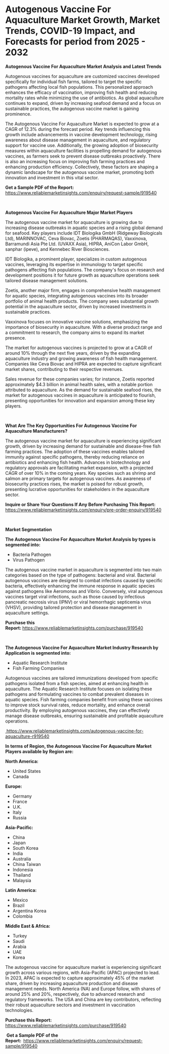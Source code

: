 <p><h1>Autogenous Vaccine For Aquaculture Market Growth, Market Trends, COVID-19 Impact, and Forecasts for period from 2025 - 2032</h1></p><p><strong>Autogenous Vaccine For Aquaculture Market Analysis and Latest Trends</strong></p>
<p><p>Autogenous vaccines for aquaculture are customized vaccines developed specifically for individual fish farms, tailored to target the specific pathogens affecting local fish populations. This personalized approach enhances the efficacy of vaccination, improving fish health and reducing mortality rates while minimizing the use of antibiotics. As global aquaculture continues to expand, driven by increasing seafood demand and a focus on sustainable practices, the autogenous vaccine market is gaining prominence.</p><p>The Autogenous Vaccine For Aquaculture Market is expected to grow at a CAGR of 12.3% during the forecast period. Key trends influencing this growth include advancements in vaccine development technology, rising awareness about disease management in aquaculture, and regulatory support for vaccine use. Additionally, the growing adoption of biosecurity measures within aquaculture facilities is propelling demand for autogenous vaccines, as farmers seek to prevent disease outbreaks proactively. There is also an increasing focus on improving fish farming practices and enhancing production efficiency. Collectively, these factors are shaping a dynamic landscape for the autogenous vaccine market, promoting both innovation and investment in this vital sector.</p></p>
<p><strong>Get a Sample PDF of the Report:&nbsp;</strong> <a href="https://www.reliablemarketinsights.com/enquiry/request-sample/919540?utm_campaign=3003&utm_medium=2&utm_source=Github&utm_content=ia&utm_term=18042025&utm_id=autogenous-vaccine-for-aquaculture">https://www.reliablemarketinsights.com/enquiry/request-sample/919540</a></p>
<p>&nbsp;</p>
<p><strong>Autogenous Vaccine For Aquaculture Major Market Players</strong></p>
<p><p>The autogenous vaccine market for aquaculture is growing due to increasing disease outbreaks in aquatic species and a rising global demand for seafood. Key players include IDT Biologika GmbH (Ridgeway Biologicals Ltd), MARINNOVAC, Ceva Biovac, Zoetis (PHARMAQAS), Vaxxinova, Barramundi Asia Pte Ltd. (UVAXX Asia), HIPRA, AniCon Labor GmbH, sanphar (ipeve), and Kennebec River Biosciences.</p><p>IDT Biologika, a prominent player, specializes in custom autogenous vaccines, leveraging its expertise in immunology to target specific pathogens affecting fish populations. The company's focus on research and development positions it for future growth as aquaculture operations seek tailored disease management solutions.</p><p>Zoetis, another major firm, engages in comprehensive health management for aquatic species, integrating autogenous vaccines into its broader portfolio of animal health products. The company sees substantial growth potential in the aquaculture sector, driven by increased investments in sustainable practices.</p><p>Vaxxinova focuses on innovative vaccine solutions, emphasizing the importance of biosecurity in aquaculture. With a diverse product range and a commitment to research, the company aims to expand its market presence.</p><p>The market for autogenous vaccines is projected to grow at a CAGR of around 10% through the next five years, driven by the expanding aquaculture industry and growing awareness of fish health management. Companies like Ceva Biovac and HIPRA are expected to capture significant market shares, contributing to their respective revenues.</p><p>Sales revenue for these companies varies; for instance, Zoetis reported approximately $4.3 billion in animal health sales, with a notable portion attributed to aquaculture. As the demand for sustainable seafood rises, the market for autogenous vaccines in aquaculture is anticipated to flourish, presenting opportunities for innovation and expansion among these key players.</p></p>
<p>&nbsp;</p>
<p><strong>What Are The Key Opportunities For Autogenous Vaccine For Aquaculture Manufacturers?</strong></p>
<p><p>The autogenous vaccine market for aquaculture is experiencing significant growth, driven by increasing demand for sustainable and disease-free fish farming practices. The adoption of these vaccines enables tailored immunity against specific pathogens, thereby reducing reliance on antibiotics and enhancing fish health. Advances in biotechnology and regulatory approvals are facilitating market expansion, with a projected CAGR of over 10% in the coming years. Key species such as shrimp and salmon are primary targets for autogenous vaccines. As awareness of biosecurity practices rises, the market is poised for robust growth, presenting lucrative opportunities for stakeholders in the aquaculture sector.</p></p>
<p><strong>Inquire or Share Your Questions If Any Before Purchasing This Report:</strong> <a href="https://www.reliablemarketinsights.com/enquiry/pre-order-enquiry/919540?utm_campaign=3003&utm_medium=2&utm_source=Github&utm_content=ia&utm_term=18042025&utm_id=autogenous-vaccine-for-aquaculture">https://www.reliablemarketinsights.com/enquiry/pre-order-enquiry/919540</a></p>
<p>&nbsp;</p>
<p><strong>Market Segmentation</strong></p>
<p><strong>The Autogenous Vaccine For Aquaculture Market Analysis by types is segmented into:</strong></p>
<p><ul><li>Bacteria Pathogen</li><li>Virus Pathogen</li></ul></p>
<p><p>The autogenous vaccine market in aquaculture is segmented into two main categories based on the type of pathogens: bacterial and viral. Bacterial autogenous vaccines are designed to combat infections caused by specific bacteria, effectively enhancing the immune response in aquatic species against pathogens like Aeromonas and Vibrio. Conversely, viral autogenous vaccines target viral infections, such as those caused by infectious pancreatic necrosis virus (IPNV) or viral hemorrhagic septicemia virus (VHSV), providing tailored protection and disease management in aquaculture settings.</p></p>
<p><strong>Purchase this Report:&nbsp;</strong><a href="https://www.reliablemarketinsights.com/purchase/919540?utm_campaign=3003&utm_medium=2&utm_source=Github&utm_content=ia&utm_term=18042025&utm_id=autogenous-vaccine-for-aquaculture">https://www.reliablemarketinsights.com/purchase/919540</a></p>
<p>&nbsp;</p>
<p><strong>The Autogenous Vaccine For Aquaculture Market Industry Research by Application is segmented into:</strong></p>
<p><ul><li>Aquatic Research Institute</li><li>Fish Farming Companies</li></ul></p>
<p><p>Autogenous vaccines are tailored immunizations developed from specific pathogens isolated from a fish species, aimed at enhancing health in aquaculture. The Aquatic Research Institute focuses on isolating these pathogens and formulating vaccines to combat prevalent diseases in aquatic species. Fish farming companies benefit from using these vaccines to improve stock survival rates, reduce mortality, and enhance overall productivity. By employing autogenous vaccines, they can effectively manage disease outbreaks, ensuring sustainable and profitable aquaculture operations.</p></p>
<p><a href="https://www.reliablemarketinsights.com/autogenous-vaccine-for-aquaculture-r919540?utm_campaign=3003&utm_medium=2&utm_source=Github&utm_content=ia&utm_term=18042025&utm_id=autogenous-vaccine-for-aquaculture">&nbsp;https://www.reliablemarketinsights.com/autogenous-vaccine-for-aquaculture-r919540</a></p>
<p><strong>In terms of Region, the Autogenous Vaccine For Aquaculture Market Players available by Region are:</strong></p>
<p>
    <p> <strong> North America: </strong>
        <ul>
            <li>United States</li>
            <li>Canada</li>
        </ul>
        </p> 
    <p> <strong> Europe: </strong>
        <ul>
            <li>Germany</li>
            <li>France</li>
            <li>U.K.</li>
            <li>Italy</li>
            <li>Russia</li>
        </ul>
        </p> 
    <p> <strong> Asia-Pacific: </strong>
        <ul>
            <li>China</li>
            <li>Japan</li>
            <li>South Korea</li>
            <li>India</li>
            <li>Australia</li>
            <li>China Taiwan</li>
            <li>Indonesia</li>
            <li>Thailand</li>
            <li>Malaysia</li>
        </ul>
        </p> 
    <p> <strong> Latin America: </strong>
        <ul>
            <li>Mexico</li>
            <li>Brazil</li>
            <li>Argentina Korea</li>
            <li>Colombia</li>
        </ul>
        </p> 
    <p> <strong> Middle East & Africa: </strong>
        <ul>
            <li>Turkey</li>
            <li>Saudi</li>
            <li>Arabia</li>
            <li>UAE</li>
            <li>Korea</li>
        </ul>
    </p>
    </p>
<p><p>The autogenous vaccine for aquaculture market is experiencing significant growth across various regions, with Asia-Pacific (APAC) projected to lead. In 2023, APAC is expected to capture approximately 45% of the market share, driven by increasing aquaculture production and disease management needs. North America (NA) and Europe follow, with shares of around 25% and 20%, respectively, due to advanced research and regulatory frameworks. The USA and China are key contributors, reflecting their robust aquaculture sectors and investment in vaccination technologies.</p></p>
<p><strong>Purchase this Report: </strong><a href="https://www.reliablemarketinsights.com/purchase/919540?utm_campaign=3003&utm_medium=2&utm_source=Github&utm_content=ia&utm_term=18042025&utm_id=autogenous-vaccine-for-aquaculture">https://www.reliablemarketinsights.com/purchase/919540</a></p>
<p>&nbsp;<strong>Get a Sample PDF of the Report:&nbsp;&nbsp;</strong><a href="https://www.reliablemarketinsights.com/enquiry/request-sample/919540?utm_campaign=3003&utm_medium=2&utm_source=Github&utm_content=ia&utm_term=18042025&utm_id=autogenous-vaccine-for-aquaculture">https://www.reliablemarketinsights.com/enquiry/request-sample/919540</a></p>
<p><strong></strong></p>
<p><p></p><p></p><p></p></p>